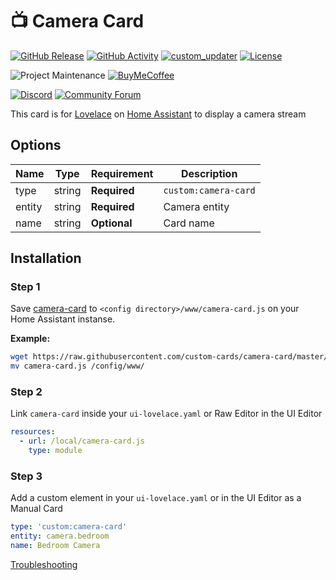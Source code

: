 # 📺 Camera Card

[![GitHub Release][releases-shield]][releases]
[![GitHub Activity][commits-shield]][commits]
[![custom_updater][customupdaterbadge]][customupdater]
[![License][license-shield]](LICENSE.md)

![Project Maintenance][maintenance-shield]
[![BuyMeCoffee][buymecoffeebadge]][buymecoffee]

[![Discord][discord-shield]][discord]
[![Community Forum][forum-shield]][forum]

This card is for [Lovelace](https://www.home-assistant.io/lovelace) on [Home Assistant](https://www.home-assistant.io/) to display a camera stream

<!-- ![example](example.png) -->

## Options

| Name | Type | Requirement | Description
| ---- | ---- | ------- | -----------
| type | string | **Required** | `custom:camera-card`
| entity | string | **Required** | Camera entity
| name | string | **Optional** | Card name

## Installation

### Step 1

Save [camera-card](https://github.com/custom-cards/camera-card/raw/master/camera-card.js) to `<config directory>/www/camera-card.js` on your Home Assistant instanse.

**Example:**

```bash
wget https://raw.githubusercontent.com/custom-cards/camera-card/master/camera-card.js
mv camera-card.js /config/www/
```

### Step 2

Link `camera-card` inside your `ui-lovelace.yaml` or Raw Editor in the UI Editor

```yaml
resources:
  - url: /local/camera-card.js
    type: module
```

### Step 3

Add a custom element in your `ui-lovelace.yaml` or in the UI Editor as a Manual Card

```yaml
type: 'custom:camera-card'
entity: camera.bedroom
name: Bedroom Camera
```

[Troubleshooting](https://github.com/thomasloven/hass-config/wiki/Lovelace-Plugins)

[buymecoffee]: https://www.buymeacoffee.com/iantrich
[buymecoffeebadge]: https://img.shields.io/badge/buy%20me%20a%20coffee-donate-blue.svg?style=for-the-badge
[commits-shield]: https://img.shields.io/github/commit-activity/y/custom-cards/camera-card.svg?style=for-the-badge
[commits]: https://github.com/custom-cards/camera-card/commits/master
[customupdater]: https://github.com/custom-components/custom_updater
[customupdaterbadge]: https://img.shields.io/badge/custom__updater-true-success.svg?style=for-the-badge
[discord]: https://discord.gg/Qa5fW2R
[discord-shield]: https://img.shields.io/discord/330944238910963714.svg?style=for-the-badge
[forum-shield]: https://img.shields.io/badge/community-forum-brightgreen.svg?style=for-the-badge
[forum]: https://community.home-assistant.io/t/camera-card-component-for-gpodder/106758
[license-shield]: https://img.shields.io/github/license/custom-cards/camera-card.svg?style=for-the-badge
[maintenance-shield]: https://img.shields.io/badge/maintainer-Ian%20Richardson%20%40iantrich-blue.svg?style=for-the-badge
[releases-shield]: https://img.shields.io/github/release/custom-cards/camera-card.svg?style=for-the-badge
[releases]: https://github.com/custom-cards/camera-card/releases
